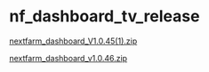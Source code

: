 # nf_dashboard_tv_release

[nextfarm_dashboard_V1.0.45(1).zip](https://github.com/user-attachments/files/17060519/nextfarm_dashboard_V1.0.45.1.zip)



[nextfarm_dashboard_v1.0.46.zip](https://github.com/user-attachments/files/17077773/nextfarm_dashboard_v1.0.46.zip)


